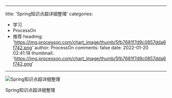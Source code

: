
---
title: 'Spring知识点超详细整理'
categories: 
 - 学习
 - ProcessOn
 - 推荐
headimg: 'https://img.processon.com/chart_image/thumb/5fb7681f7d9c0857dda6f742.png'
author: ProcessOn
comments: false
date: 2022-01-20 02:41:18
thumbnail: 'https://img.processon.com/chart_image/thumb/5fb7681f7d9c0857dda6f742.png'
---

<div>   
<img class="thumb" alt="Spring知识点超详细整理" src="https://img.processon.com/chart_image/thumb/5fb7681f7d9c0857dda6f742.png" referrerpolicy="no-referrer">
<p>Spring知识点超详细整理</p>  
</div>
            